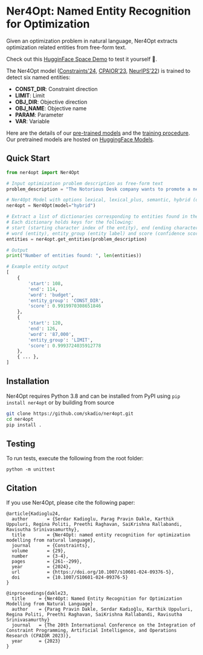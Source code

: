 # Ner4Opt: Named Entity Recognition for Optimization 

Given an optimization problem in natural language, Ner4Opt extracts optimization related entities from free-form text. 

Check out this [HugginFace Space Demo](https://huggingface.co/spaces/skadio/Ner4Opt) to test it yourself 🤗. 

The Ner4Opt model ([Constraints'24](https://link.springer.com/article/10.1007/s10601-024-09376-5), [CPAIOR'23](https://github.com/skadio/ner4opt/blob/main/docs/%5BCPAIOR%202023%5D%20Ner4Opt%20Paper.pdf), [NeurIPS'22](https://github.com/skadio/ner4opt/blob/main/docs/%5BNeurIPS%202022%5D%20Ner4Opt%20Poster.pdf)) is trained to detect six named entities: 

- **CONST_DIR**: Constraint direction
- **LIMIT**: Limit
- **OBJ_DIR**: Objective direction
- **OBJ_NAME**: Objective name
- **PARAM**: Parameter
- **VAR**: Variable

Here are the details of our [pre-trained models](https://github.com/skadio/ner4opt/blob/main/models/README.md) and the [training procedure](https://github.com/skadio/ner4opt/blob/main/models/training/README.md). Our pretrained models are hosted on [HuggingFace Models](https://huggingface.co/skadio).

## Quick Start

```python
from ner4opt import Ner4Opt

# Input optimization problem description as free-form text
problem_description = "The Notorious Desk company wants to promote a new brand of wine and wants to market it using a total market budget of $ 87,000 . To do so , the company needs to decide how much to allocate on each of its two advertising channels : ( 1 ) morning TV show and ( 2 ) social media . Each day , it costs the company $ 1,000 and $ 2000 to run advertisement spots on morning TV show and social media respectively . The expected daily reach , based on past ratings , is 15,000 viewers for each morning show spot and 30,000 internet users for a social media spot . The chief marketer knows from her experience that both channels are key to the success of the product launch . She wants to plan at least 4 but no more than 7 morning show spots . In addition , the social media spots needs to be at least 30 due to pricing tier policy . How many times should each of the media channels be used to maximize the reach of the campaign ?"

# Ner4Opt Model with options lexical, lexical_plus, semantic, hybrid (default). 
ner4opt = Ner4Opt(model="hybrid")

# Extract a list of dictionaries corresponding to entities found in the given problem description.
# Each dictionary holds keys for the following: 
# start (starting character index of the entity), end (ending character index of the entity)
# word (entity), entity_group (entity label) and score (confidence score for the entity)
entities = ner4opt.get_entities(problem_description)

# Output
print("Number of entities found: ", len(entities))

# Example entity output
[
    {
        'start': 108,
        'end': 114,
        'word': 'budget',
        'entity_group': 'CONST_DIR',
        'score': 0.9919970308651846
    },
    {
        'start': 120,
        'end': 126,
        'word': '87,000',
        'entity_group': 'LIMIT',
        'score': 0.9993724035912778
    },
    { ... },
]
```

## Installation

Ner4Opt requires Python 3.8 and can be installed from PyPI using `pip install ner4opt` or by building from source 

```bash
git clone https://github.com/skadio/ner4opt.git
cd ner4opt
pip install .
```

## Testing

To run tests, execute the following from the root folder:

```
python -m unittest
```

## Citation
If you use Ner4Opt, please cite the following paper:

```
@article{Kadioglu24,
  author       = {Serdar Kadioglu, Parag Pravin Dakle, Karthik Uppuluri, Regina Politi, Preethi Raghavan, SaiKrishna Rallabandi, Ravisutha Srinivasamurthy},
  title        = {Ner4Opt: named entity recognition for optimization modelling from natural language},
  journal      = {Constraints},
  volume       = {29},
  number       = {3-4},
  pages        = {261--299},
  year         = {2024},
  url          = {https://doi.org/10.1007/s10601-024-09376-5},
  doi          = {10.1007/S10601-024-09376-5}
}

@inproceedings{dakle23,
  title 	= {Ner4Opt: Named Entity Recognition for Optimization Modelling from Natural Language}
  author 	= {Parag Pravin Dakle, Serdar Kadıoğlu, Karthik Uppuluri, Regina Politi, Preethi Raghavan, SaiKrishna Rallabandi, Ravisutha Srinivasamurthy}
  journal 	= {The 20th International Conference on the Integration of Constraint Programming, Artificial Intelligence, and Operations Research (CPAIOR 2023)},
  year 	    = {2023}
}

```
